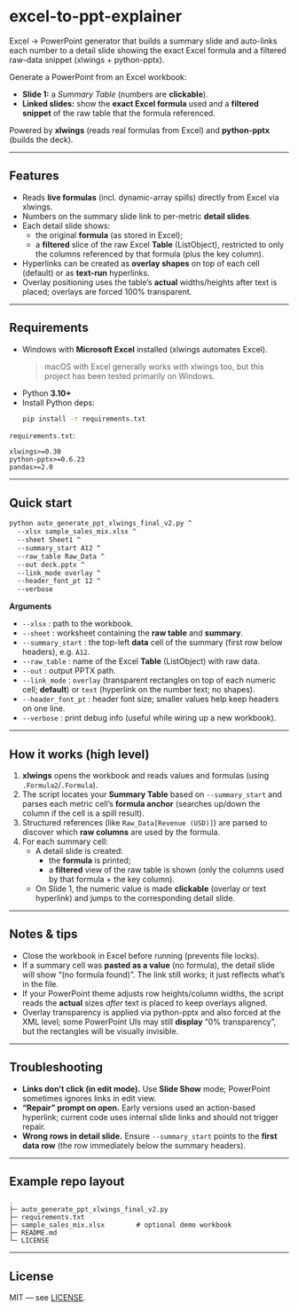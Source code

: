 # excel-to-ppt-explainer
Excel → PowerPoint generator that builds a summary slide and auto-links each number to a detail slide showing the exact Excel formula and a filtered raw-data snippet (xlwings + python-pptx).

Generate a PowerPoint from an Excel workbook:

- **Slide 1:** a _Summary Table_ (numbers are **clickable**).
- **Linked slides:** show the **exact Excel formula** used and a **filtered snippet** of the raw table that the formula referenced.

Powered by **xlwings** (reads real formulas from Excel) and **python-pptx** (builds the deck).

---

## Features

- Reads **live formulas** (incl. dynamic-array spills) directly from Excel via xlwings.
- Numbers on the summary slide link to per-metric **detail slides**.
- Each detail slide shows:
  - the original **formula** (as stored in Excel);
  - a **filtered** slice of the raw Excel **Table** (ListObject), restricted to only the columns referenced by that formula (plus the key column).
- Hyperlinks can be created as **overlay shapes** on top of each cell (default) or as **text-run** hyperlinks.
- Overlay positioning uses the table’s **actual** widths/heights after text is placed; overlays are forced 100% transparent.

---

## Requirements

- Windows with **Microsoft Excel** installed (xlwings automates Excel).  
  > macOS with Excel generally works with xlwings too, but this project has been tested primarily on Windows.
- Python **3.10+**
- Install Python deps:
  ```bash
  pip install -r requirements.txt
  ```

`requirements.txt`:
```
xlwings>=0.30
python-pptx>=0.6.23
pandas>=2.0
```

---

## Quick start

```bash
python auto_generate_ppt_xlwings_final_v2.py ^
  --xlsx sample_sales_mix.xlsx ^
  --sheet Sheet1 ^
  --summary_start A12 ^
  --raw_table Raw_Data ^
  --out deck.pptx ^
  --link_mode overlay ^
  --header_font_pt 12 ^
  --verbose
```

**Arguments**

- `--xlsx` : path to the workbook.
- `--sheet` : worksheet containing the **raw table** and **summary**.
- `--summary_start` : the top-left **data** cell of the summary (first row below headers), e.g. `A12`.
- `--raw_table` : name of the Excel **Table** (ListObject) with raw data.
- `--out` : output PPTX path.
- `--link_mode` : `overlay` (transparent rectangles on top of each numeric cell; **default**) or `text` (hyperlink on the number text; no shapes).
- `--header_font_pt` : header font size; smaller values help keep headers on one line.
- `--verbose` : print debug info (useful while wiring up a new workbook).

---

## How it works (high level)

1. **xlwings** opens the workbook and reads values and formulas (using `.Formula2`/`.Formula`).  
2. The script locates your **Summary Table** based on `--summary_start` and parses each metric cell’s **formula anchor** (searches up/down the column if the cell is a spill result).
3. Structured references (like `Raw_Data[Revenue (USD)]`) are parsed to discover which **raw columns** are used by the formula.
4. For each summary cell:
   - A detail slide is created:
     - the **formula** is printed;
     - a **filtered** view of the raw table is shown (only the columns used by that formula + the key column).
   - On Slide 1, the numeric value is made **clickable** (overlay or text hyperlink) and jumps to the corresponding detail slide.

---

## Notes & tips

- Close the workbook in Excel before running (prevents file locks).
- If a summary cell was **pasted as a value** (no formula), the detail slide will show “(no formula found)”. The link still works; it just reflects what’s in the file.
- If your PowerPoint theme adjusts row heights/column widths, the script reads the **actual** sizes _after_ text is placed to keep overlays aligned.
- Overlay transparency is applied via python-pptx and also forced at the XML level; some PowerPoint UIs may still **display** “0% transparency”, but the rectangles will be visually invisible.

---

## Troubleshooting

- **Links don’t click (in edit mode).** Use **Slide Show** mode; PowerPoint sometimes ignores links in edit view.
- **“Repair” prompt on open.** Early versions used an action-based hyperlink; current code uses internal slide links and should not trigger repair.
- **Wrong rows in detail slide.** Ensure `--summary_start` points to the **first data row** (the row immediately below the summary headers).

---

## Example repo layout

```
.
├─ auto_generate_ppt_xlwings_final_v2.py
├─ requirements.txt
├─ sample_sales_mix.xlsx        # optional demo workbook
├─ README.md
└─ LICENSE
```

---

## License

MIT — see [LICENSE](./LICENSE).
